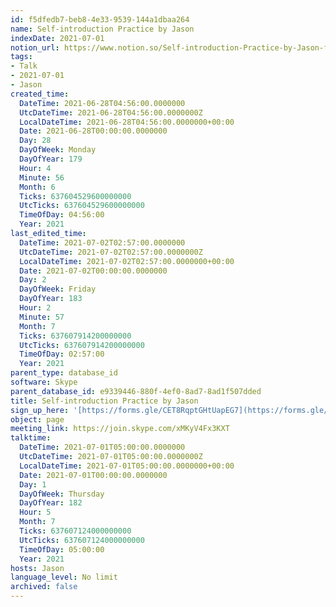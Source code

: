 ```yaml
---
id: f5dfedb7-beb8-4e33-9539-144a1dbaa264
name: Self-introduction Practice by Jason
indexDate: 2021-07-01
notion_url: https://www.notion.so/Self-introduction-Practice-by-Jason-f5dfedb7beb84e339539144a1dbaa264
tags:
- Talk
- 2021-07-01
- Jason
created_time:
  DateTime: 2021-06-28T04:56:00.0000000
  UtcDateTime: 2021-06-28T04:56:00.0000000Z
  LocalDateTime: 2021-06-28T04:56:00.0000000+00:00
  Date: 2021-06-28T00:00:00.0000000
  Day: 28
  DayOfWeek: Monday
  DayOfYear: 179
  Hour: 4
  Minute: 56
  Month: 6
  Ticks: 637604529600000000
  UtcTicks: 637604529600000000
  TimeOfDay: 04:56:00
  Year: 2021
last_edited_time:
  DateTime: 2021-07-02T02:57:00.0000000
  UtcDateTime: 2021-07-02T02:57:00.0000000Z
  LocalDateTime: 2021-07-02T02:57:00.0000000+00:00
  Date: 2021-07-02T00:00:00.0000000
  Day: 2
  DayOfWeek: Friday
  DayOfYear: 183
  Hour: 2
  Minute: 57
  Month: 7
  Ticks: 637607914200000000
  UtcTicks: 637607914200000000
  TimeOfDay: 02:57:00
  Year: 2021
parent_type: database_id
software: Skype
parent_database_id: e9339446-880f-4ef0-8ad7-8ad1f507dded
title: Self-introduction Practice by Jason
sign_up_here: '[https://forms.gle/CET8RqptGHtUapEG7](https://forms.gle/CET8RqptGHtUapEG7)'
object: page
meeting_link: https://join.skype.com/xMKyV4Fx3KXT
talktime:
  DateTime: 2021-07-01T05:00:00.0000000
  UtcDateTime: 2021-07-01T05:00:00.0000000Z
  LocalDateTime: 2021-07-01T05:00:00.0000000+00:00
  Date: 2021-07-01T00:00:00.0000000
  Day: 1
  DayOfWeek: Thursday
  DayOfYear: 182
  Hour: 5
  Month: 7
  Ticks: 637607124000000000
  UtcTicks: 637607124000000000
  TimeOfDay: 05:00:00
  Year: 2021
hosts: Jason
language_level: No limit
archived: false
---
```








